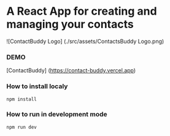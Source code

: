 # A React App for creating and managing your contacts

![ContactBuddy Logo] (./src/assets/ContactsBuddy Logo.png)

### DEMO

[ContactBuddy]
(https://contact-buddy.vercel.app)

### How to install localy

`npm install`

### How to run in development mode

`npm run dev`
